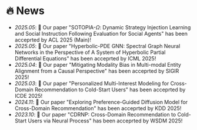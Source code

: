 # 🔥 News
- *2025.05*: 🎉 Our paper "SOTOPIA-$\Omega$: Dynamic Strategy Injection Learning and Social Instruction Following Evaluation for Social Agents" has been acceprted by ACL 2025 (Main)!
- *2025.05*: 🎉 Our paper "Hyperbolic-PDE GNN: Spectral Graph Neural Networks in the Perspective of A System of Hyperbolic Partial Differential Equations" has been acceprted by ICML 2025!
- *2025.04*: 🎉 Our paper "Mitigating Modality Bias in Multi-modal Entity Alignment from a Causal Perspective" has been acceprted by SIGIR 2025!
- *2025.03*: 🎉 Our paper "Personalized Multi-Interest Modeling for Cross-Domain Recommendation to Cold-Start Users" has been acceprted by ICDE 2025!
- *2024.11*: 🎉 Our paper "Exploring Preference-Guided Diffusion Model for Cross-Domain Recommendation" has been acceprted by KDD 2025!
- *2023.10*: 🎉 Our paper "CDRNP: Cross-Domain Recommendation to Cold-Start Users via Neural Process" has been acceprted by WSDM 2025!
